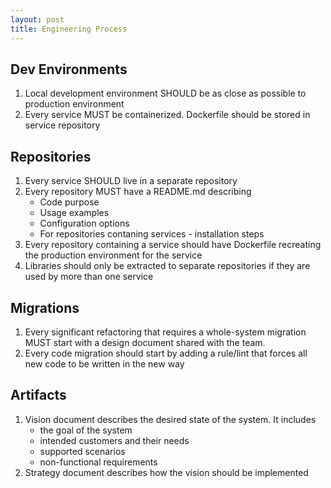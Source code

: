```yaml
---
layout: post
title: Engineering Process
---
```


## Dev Environments

1. Local development environment SHOULD be as close as possible to production environment
1. Every service MUST be containerized. Dockerfile should be stored in service repository

## Repositories

1. Every service SHOULD live in a separate repository
1. Every repository MUST have a README.md describing
   - Code purpose
   - Usage examples
   - Configuration options
   - For repositories contaning services - installation steps
1. Every repository containing a service should have Dockerfile recreating the production environment for the service
1. Libraries should only be extracted to separate repositories if they are used by more than one service

## Migrations

1. Every significant refactoring that requires a whole-system migration MUST start with a design document shared with the team.
1. Every code migration should start by adding a rule/lint that forces all new code to be written in the new way

## Artifacts

1. Vision document describes the desired state of the system. It includes
   - the goal of the system
   - intended customers and their needs
   - supported scenarios
   - non-functional requirements
1. Strategy document describes how the vision should be implemented
